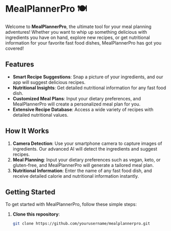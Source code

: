 # MealPlannerPro 🍽️

Welcome to **MealPlannerPro**, the ultimate tool for your meal planning adventures! Whether you want to whip up something delicious with ingredients you have on hand, explore new recipes, or get nutritional information for your favorite fast food dishes, MealPlannerPro has got you covered!

## Features

- **Smart Recipe Suggestions**: Snap a picture of your ingredients, and our app will suggest delicious recipes.
- **Nutritional Insights**: Get detailed nutritional information for any fast food dish.
- **Customized Meal Plans**: Input your dietary preferences, and MealPlannerPro will create a personalized meal plan for you.
- **Extensive Recipe Database**: Access a wide variety of recipes with detailed nutritional values.

## How It Works

1. **Camera Detection**: Use your smartphone camera to capture images of ingredients. Our advanced AI will detect the ingredients and suggest recipes.
2. **Meal Planning**: Input your dietary preferences such as vegan, keto, or gluten-free, and MealPlannerPro will generate a tailored meal plan.
3. **Nutritional Information**: Enter the name of any fast food dish, and receive detailed calorie and nutritional information instantly.

## Getting Started

To get started with MealPlannerPro, follow these simple steps:

1. **Clone this repository**:
   ```bash
   git clone https://github.com/yourusername/mealplannerpro.git

